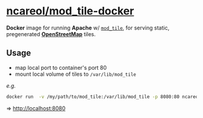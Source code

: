 # [ncareol/mod_tile-docker](https://hub.docker.com/r/ncareol/mod_tile/)

**Docker** image for running **Apache** w/ [`mod_tile`](http://wiki.openstreetmap.org/wiki/Mod_tile), for serving static, pregenerated [**OpenStreetMap**](http://www.openstreetmap.org/about) tiles.

## Usage

- map local port to container's port 80
- mount local volume of tiles to `/var/lib/mod_tile`

*e.g.*

```sh
docker run  -v /my/path/to/mod_tile:/var/lib/mod_tile -p 8080:80 ncareol/mod_tile
```

=> <http://localhost:8080>
